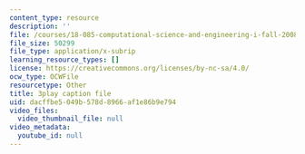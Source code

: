 ```yaml
---
content_type: resource
description: ''
file: /courses/18-085-computational-science-and-engineering-i-fall-2008/dacffbe5049b578d8966af1e86b9e794_fJSSVcFhA0Y.vtt
file_size: 50299
file_type: application/x-subrip
learning_resource_types: []
license: https://creativecommons.org/licenses/by-nc-sa/4.0/
ocw_type: OCWFile
resourcetype: Other
title: 3play caption file
uid: dacffbe5-049b-578d-8966-af1e86b9e794
video_files:
  video_thumbnail_file: null
video_metadata:
  youtube_id: null
---
```

